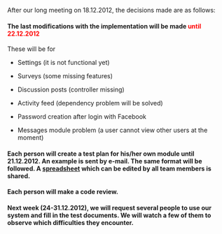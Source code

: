After our long meeting on 18.12.2012, the decisions made are as follows:

<h4>The last modifications with the implementation will be made <font color='red'>until 22.12.2012</font></h4>

These will be for

  * Settings (it is not functional yet)

  * Surveys (some missing features)

  * Discussion posts (controller missing)

  * Activity feed (dependency problem will be solved)

  * Password creation after login with Facebook

  * Messages module problem (a user cannot view other users at the moment)

<h4>Each person will create a test plan for his/her own module until 21.12.2012. An example is sent by e-mail. The same format will be followed. A <a href='https://docs.google.com/spreadsheet/ccc?key=0AqbdI1pXJ8GFdFVDeTlFSm1mc2NVVWxzUV90VWxEekE'>spreadsheet</a> which can be edited by all team members is shared.</h4>

<h4>Each person will make a code review.</h4>

<h4>Next week (24-31.12.2012), we will request several people to use our system and fill in the test documents. We will watch a few of them to observe which difficulties they encounter.</h4>